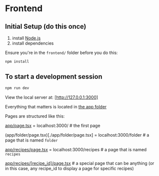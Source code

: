 # Frontend

## Initial Setup (do this once)

1. install [Node.js](https://nodejs.org/en)
2. install dependencies

Ensure you're in the `frontend/` folder before you do this:

```bash
npm install
```

## To start a development session

```bash
npm run dev
```

View the local server at: [http://127.0.0.1:3000]

Everything that matters is located in [the app folder](./app/)

Pages are structured like this:

[app/page.tsx](./app/page.tsx) = localhost:3000/ # the first page 

(app/folder/page.tsx)[./app/folder/page.tsx] = localhost:3000/folder # a page that is named `folder`

[app/recipes/page.tsx](./app/recipes/page.tsx) = localhost:3000/recipes # a page that is named `recipes`

[app/recipes/\[recipe_id\]/page.tsx](./app/recipes/[recipe_id]/page.tsx) # a special page that can be anything (or in this case, any recipe_id to display a page for specific recipes)
